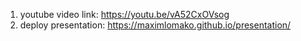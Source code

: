 1. youtube video link: https://youtu.be/vA52CxOVsog
2. deploy presentation: https://maximlomako.github.io/presentation/